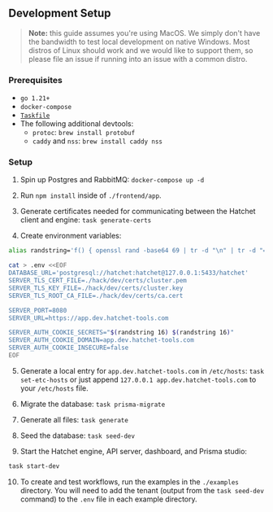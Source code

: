 ## Development Setup

> **Note:** this guide assumes you're using MacOS. We simply don't have the bandwidth to test local development on native Windows. Most distros of Linux should work and we would like to support them, so please file an issue if running into an issue with a common distro.

### Prerequisites

- `go 1.21+`
- `docker-compose`
- [`Taskfile`](https://taskfile.dev/installation/)
- The following additional devtools:
  - `protoc`: `brew install protobuf`
  - `caddy` and `nss`: `brew install caddy nss`

### Setup

1. Spin up Postgres and RabbitMQ: `docker-compose up -d`

2. Run `npm install` inside of `./frontend/app`.

3. Generate certificates needed for communicating between the Hatchet client and engine: `task generate-certs`

4. Create environment variables:

```sh
alias randstring='f() { openssl rand -base64 69 | tr -d "\n" | tr -d "=+/" | cut -c1-$1 };f'

cat > .env <<EOF
DATABASE_URL='postgresql://hatchet:hatchet@127.0.0.1:5433/hatchet'
SERVER_TLS_CERT_FILE=./hack/dev/certs/cluster.pem
SERVER_TLS_KEY_FILE=./hack/dev/certs/cluster.key
SERVER_TLS_ROOT_CA_FILE=./hack/dev/certs/ca.cert

SERVER_PORT=8080
SERVER_URL=https://app.dev.hatchet-tools.com

SERVER_AUTH_COOKIE_SECRETS="$(randstring 16) $(randstring 16)"
SERVER_AUTH_COOKIE_DOMAIN=app.dev.hatchet-tools.com
SERVER_AUTH_COOKIE_INSECURE=false
EOF
```

5. Generate a local entry for `app.dev.hatchet-tools.com` in `/etc/hosts`: `task set-etc-hosts` or just append `127.0.0.1 app.dev.hatchet-tools.com` to your `/etc/hosts` file.

6. Migrate the database: `task prisma-migrate`

7. Generate all files: `task generate`

8. Seed the database: `task seed-dev`

9. Start the Hatchet engine, API server, dashboard, and Prisma studio:

```sh
task start-dev
```

10. To create and test workflows, run the examples in the `./examples` directory. You will need to add the tenant (output from the `task seed-dev` command) to the `.env` file in each example directory.
